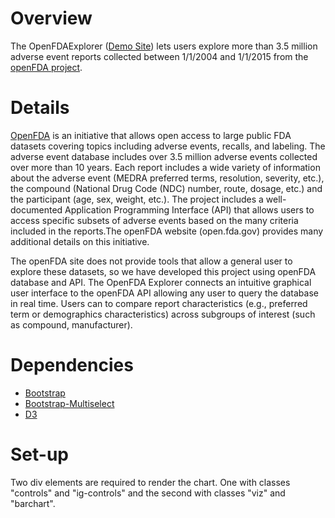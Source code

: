 <h1>Overview</h1>
<p> The OpenFDAExplorer (<a href="http://graphics.rhoworld.com/tools/OpenFDA/">Demo Site</a>) lets users explore more than 3.5 million adverse event reports collected between 1/1/2004 and 1/1/2015 from the <a href="https://open.fda.gov/">openFDA project</a>. </p>

<h1>Details</h1>
<p><a href="https://open.fda.gov/">OpenFDA</a> is an initiative that allows open access to large public FDA datasets covering topics including adverse events, recalls, and labeling. The adverse event database includes over 3.5 million adverse events collected over more than 10 years. Each report includes a wide variety of information about the adverse event (MEDRA preferred terms, resolution, severity, etc.), the compound (National Drug Code (NDC) number, route, dosage, etc.) and the participant (age, sex, weight, etc.). The project includes a well-documented Application Programming Interface (API) that allows users to access specific subsets of adverse events based on the many criteria included in the reports.The openFDA website (open.fda.gov) provides many additional details on this initiative.</p>

<p>The openFDA site does not provide tools that allow a general user to explore these datasets, so we have developed this project using openFDA database and API. The OpenFDA Explorer connects an intuitive graphical user interface to the openFDA API allowing any user to query the database in real time. Users can to compare report characteristics (e.g., preferred term or demographics characteristics) across subgroups of interest (such as compound, manufacturer).</p>

<h1>Dependencies</h1>
<ul>
	<li> <a href="http://getbootstrap.com/">Bootstrap</a></li>
	<li> <a href="https://github.com/davidstutz/bootstrap-multiselect">Bootstrap-Multiselect</a></li>
	<li> <a href="http://www.d3js.org">D3</a></li>
</ul>

<h1>Set-up</h1>
Two div elements are required to render the chart. One with classes "controls" and "ig-controls" and the second with classes "viz" and "barchart".
